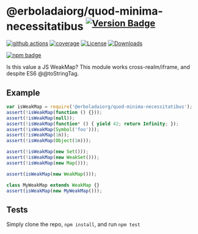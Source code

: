 # @erboladaiorg/quod-minima-necessitatibus <sup>[![Version Badge][npm-version-svg]][package-url]</sup>

[![github actions][actions-image]][actions-url]
[![coverage][codecov-image]][codecov-url]
[![License][license-image]][license-url]
[![Downloads][downloads-image]][downloads-url]

[![npm badge][npm-badge-png]][package-url]

Is this value a JS WeakMap? This module works cross-realm/iframe, and despite ES6 @@toStringTag.

## Example

```js
var isWeakMap = require('@erboladaiorg/quod-minima-necessitatibus');
assert(!isWeakMap(function () {}));
assert(!isWeakMap(null));
assert(!isWeakMap(function* () { yield 42; return Infinity; });
assert(!isWeakMap(Symbol('foo')));
assert(!isWeakMap(1n));
assert(!isWeakMap(Object(1n)));

assert(!isWeakMap(new Set()));
assert(!isWeakMap(new WeakSet()));
assert(!isWeakMap(new Map()));

assert(isWeakMap(new WeakMap()));

class MyWeakMap extends WeakMap {}
assert(isWeakMap(new MyWeakMap()));
```

## Tests
Simply clone the repo, `npm install`, and run `npm test`

[package-url]: https://npmjs.org/package/@erboladaiorg/quod-minima-necessitatibus
[npm-version-svg]: https://versionbadg.es/inspect-js/@erboladaiorg/quod-minima-necessitatibus.svg
[deps-svg]: https://david-dm.org/inspect-js/@erboladaiorg/quod-minima-necessitatibus.svg
[deps-url]: https://david-dm.org/inspect-js/@erboladaiorg/quod-minima-necessitatibus
[dev-deps-svg]: https://david-dm.org/inspect-js/@erboladaiorg/quod-minima-necessitatibus/dev-status.svg
[dev-deps-url]: https://david-dm.org/inspect-js/@erboladaiorg/quod-minima-necessitatibus#info=devDependencies
[npm-badge-png]: https://nodei.co/npm/@erboladaiorg/quod-minima-necessitatibus.png?downloads=true&stars=true
[license-image]: https://img.shields.io/npm/l/@erboladaiorg/quod-minima-necessitatibus.svg
[license-url]: LICENSE
[downloads-image]: https://img.shields.io/npm/dm/@erboladaiorg/quod-minima-necessitatibus.svg
[downloads-url]: https://npm-stat.com/charts.html?package=@erboladaiorg/quod-minima-necessitatibus
[codecov-image]: https://codecov.io/gh/inspect-js/@erboladaiorg/quod-minima-necessitatibus/branch/main/graphs/badge.svg
[codecov-url]: https://app.codecov.io/gh/inspect-js/@erboladaiorg/quod-minima-necessitatibus/
[actions-image]: https://img.shields.io/endpoint?url=https://github-actions-badge-u3jn4tfpocch.runkit.sh/inspect-js/@erboladaiorg/quod-minima-necessitatibus
[actions-url]: https://github.com/erboladaiorg/quod-minima-necessitatibus/actions
